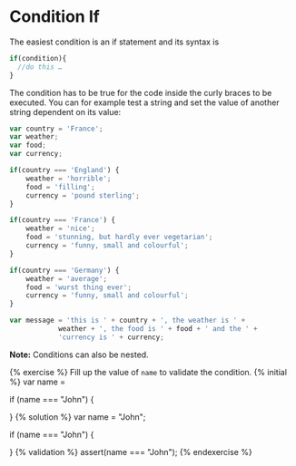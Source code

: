 # Condition If

The easiest condition is an if statement and its syntax is
```js
if(condition){
  //do this …
}
```
The condition has to be true for the code inside the curly braces to be executed. You can for example test a string and set the value of another string dependent on its value:

```javascript
var country = 'France';
var weather;
var food;
var currency;

if(country === 'England') {
    weather = 'horrible';
    food = 'filling';
    currency = 'pound sterling';
}

if(country === 'France') {
    weather = 'nice';
    food = 'stunning, but hardly ever vegetarian';
    currency = 'funny, small and colourful';
}

if(country === 'Germany') {
    weather = 'average';
    food = 'wurst thing ever';
    currency = 'funny, small and colourful';
}

var message = 'this is ' + country + ', the weather is ' +
            weather + ', the food is ' + food + ' and the ' +
            'currency is ' + currency;
```

**Note:** Conditions can also be nested.

{% exercise %}
Fill up the value of `name` to validate the condition.
{% initial %}
var name =

if (name === "John") {

}
{% solution %}
var name = "John";

if (name === "John") {

}
{% validation %}
assert(name === "John");
{% endexercise %}
